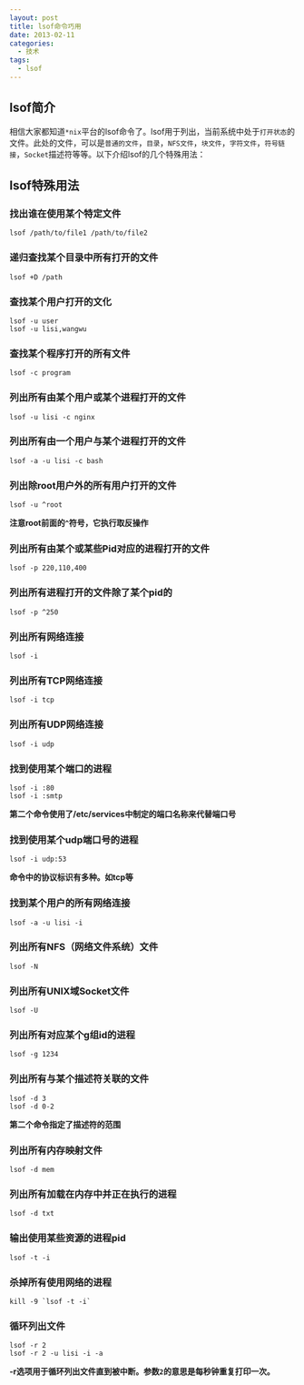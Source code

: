 ```yaml
--- 
layout: post
title: lsof命令巧用
date: 2013-02-11
categories:
  - 技术
tags:
  - lsof
---
```


## lsof简介

相信大家都知道`*nix`平台的lsof命令了。lsof用于列出，当前系统中处于`打开状态`的文件。此处的文件，可以是`普通的文件`，`目录`，`NFS文件`，`块文件`，`字符文件`，`符号链接`，`Socket`描述符等等。以下介绍lsof的几个特殊用法：


## lsof特殊用法

### 找出谁在使用某个特定文件 

    lsof /path/to/file1 /path/to/file2

### 递归查找某个目录中所有打开的文件

    lsof +D /path

### 查找某个用户打开的文化

    lsof -u user
    lsof -u lisi,wangwu

### 查找某个程序打开的所有文件 

    lsof -c program

### 列出所有由某个用户或某个进程打开的文件 

    lsof -u lisi -c nginx 

### 列出所有由一个用户与某个进程打开的文件 

    lsof -a -u lisi -c bash 

### 列出除root用户外的所有用户打开的文件 

    lsof -u ^root 

__注意root前面的`^`符号，它执行取反操作__


### 列出所有由某个或某些Pid对应的进程打开的文件 

    lsof -p 220,110,400

### 列出所有进程打开的文件除了某个pid的 

    lsof -p ^250

### 列出所有网络连接 

    lsof -i 

### 列出所有TCP网络连接 

    lsof -i tcp 

### 列出所有UDP网络连接 

    lsof -i udp 


### 找到使用某个端口的进程 

    lsof -i :80
    lsof -i :smtp

__第二个命令使用了/etc/services中制定的端口名称来代替端口号__


### 找到使用某个udp端口号的进程 

    lsof -i udp:53 

__命令中的协议标识有多种。如tcp等__ 


### 找到某个用户的所有网络连接 

    lsof -a -u lisi -i 

### 列出所有NFS（网络文件系统）文件 

    lsof -N 

### 列出所有UNIX域Socket文件 

    lsof -U 

### 列出所有对应某个g组id的进程 

    lsof -g 1234 

### 列出所有与某个描述符关联的文件

    lsof -d 3
    lsof -d 0-2

__第二个命令指定了描述符的范围__


### 列出所有内存映射文件

    lsof -d mem 

### 列出所有加载在内存中并正在执行的进程

    lsof -d txt 

### 输出使用某些资源的进程pid 

    lsof -t -i 

### 杀掉所有使用网络的进程

    kill -9 `lsof -t -i` 

### 循环列出文件 

    lsof -r 2 
    lsof -r 2 -u lisi -i -a 

__-r选项用于循环列出文件直到被中断。参数`2`的意思是每秒钟重复打印一次。__


